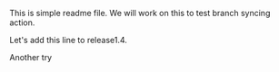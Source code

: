 This is simple readme file.
We will work on this to test branch syncing action.

Let's add this line to release1.4.

Another try